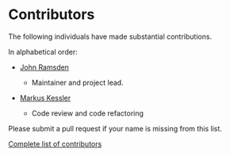 # Contributors

The following individuals have made substantial contributions.

In alphabetical order:

* [John Ramsden](https://github.com/johnramsden)
  * Maintainer and project lead.

* [Markus Kessler](https://github.com/mkessler001)
  * Code review and code refactoring
  
Please submit a pull request if your name is missing from this list.
  
[Complete list of contributors](https://github.com/johnramsden/zectl/graphs/contributors) 